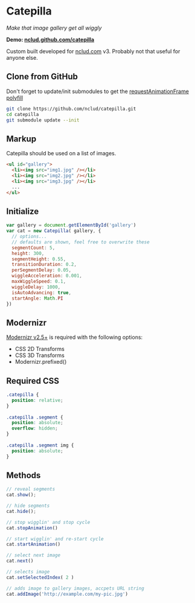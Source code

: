 # Catepilla

_Make that image gallery get all wiggly_

**Demo: [nclud.github.com/catepilla](http://nclud.github.com/catepilla)**

Custom built developed for [nclud.com](http://nclud.com) v3. Probably not that useful for anyone else.

## Clone from GitHub

Don't forget to update/init submodules to get the [requestAnimationFrame polyfill](https://gist.github.com/1866474)

``` bash
git clone https://github.com/nclud/catepilla.git
cd catepilla
git submodule update --init
```

## Markup

Catepilla should be used on a list of images.

``` html
<ul id="gallery">
  <li><img src="img1.jpg" /></li>
  <li><img src="img2.jpg" /></li>
  <li><img src="img3.jpg" /></li>
  ...
</ul>
```

## Initialize

``` js
var gallery = document.getElementById('gallery')
var cat = new Catepilla( gallery, {
  // options...
  // defaults are shown, feel free to overwrite these
  segmentCount: 5,
  height: 300,
  segmentHeight: 0.55,
  transitionDuration: 0.2,
  perSegmentDelay: 0.05,
  wiggleAcceleration: 0.001,
  maxWiggleSpeed: 0.1,
  wiggleDelay: 1000,
  isAutoAdvancing: true,
  startAngle: Math.PI
})
```

## Modernizr

[Modernizr v2.5+](http://www.modernizr.com/download/#-csstransforms-csstransforms3d-prefixed-teststyles-testprop-testallprops-prefixes-domprefixes) is required with the following options:

+ CSS 2D Transforms
+ CSS 3D Transforms
+ Modernizr.prefixed()

## Required CSS

``` css
.catepilla {
  position: relative;
}
  
.catepilla .segment {
  position: absolute;
  overflow: hidden;
}
  
.catepilla .segment img {
  position: absolute;
}
```

## Methods

``` js
// reveal segments
cat.show();

// hide segments
cat.hide();

// stop wigglin' and stop cycle
cat.stopAnimation()

// start wigglin' and re-start cycle
cat.startAnimation()

// select next image
cat.next()

// selects image
cat.setSelectedIndex( 2 )

// adds image to gallery images, accpets URL string 
cat.addImage('http://example.com/my-pic.jpg')
```
